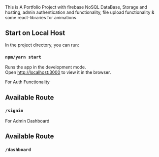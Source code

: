 This is A Portfolio Project with 
firebase NoSQL DataBase, Storage and hosting, 
admin authentication and functionality, 
file upload functionality & some react-libraries for animations

## Start on Local Host

In the project directory, you can run:

### `npm/yarn start`

Runs the app in the development mode.<br>
Open [http://localhost:3000](http://localhost:3000) to view it in the browser.

For Auth Functionality
## Available Route
### `/signin`

For Admin Dashboard
## Available Route
### `/dashboard`